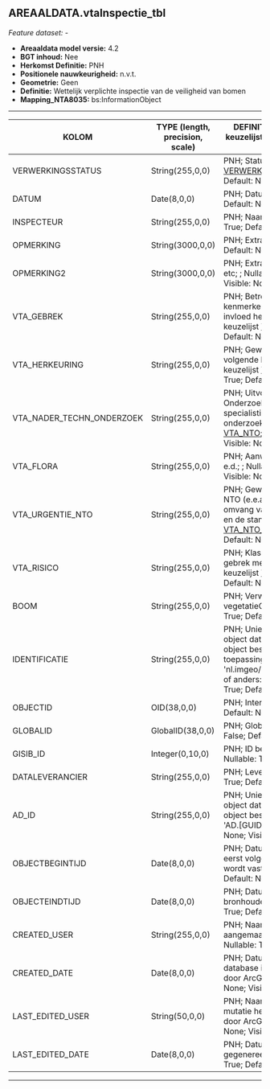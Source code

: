 ## AREAALDATA.vtaInspectie_tbl

*Feature dataset: -*


* __Areaaldata model versie:__ 4.2
* __BGT inhoud:__ Nee
* __Herkomst Definitie:__ PNH
* __Positionele nauwkeurigheid:__ n.v.t.
* __Geometrie:__ Geen
* __Definitie:__ Wettelijk verplichte inspectie van de veiligheid van bomen
* __Mapping_NTA8035:__ bs:InformationObject

***

|__KOLOM__                             |__TYPE (length, precision, scale)__          	          |__DEFINITIE__ (oorsprong; beschrijving; keuzelijst; nullable; default; zichtbaar in Areaalviewer)|
|------                              |----                |-----    |
|VERWERKINGSSTATUS                   |String(255,0,0)     |PNH; Status van de gegevens; keuzelijst [VERWERKINGSSTATUS](http://provincienh.github.io/Leveren_Geoinformatie/keuzelijsten/VERWERKINGSSTATUS.html); Nullable: False; Default: Nieuw; Visible: Yes|
|DATUM                               |Date(8,0,0)         |PNH; Datum Inspectie; ; Nullable: True; Default: None; Visible: No|
|INSPECTEUR                          |String(255,0,0)     |PNH; Naam van de Inspecteur; ; Nullable: True; Default: None; Visible: No|
|OPMERKING                           |String(3000,0,0)    |PNH; Extra toelichting; ; Nullable: True; Default: None; Visible: No|
|OPMERKING2                          |String(3000,0,0)    |PNH; Extra toelichting m.b.t. kroonschade etc; ; Nullable: True; Default: None; Visible: No|
|VTA_GEBREK                          |String(255,0,0)     |PNH; Betreft visueel waarneembare kenmerken die (mogelijk) een negatieve invloed hebben op de boomveiligheid; keuzelijst [VTA_GEBREK](http://provincienh.github.io/Leveren_Geoinformatie/keuzelijsten/VTA_GEBREK.html); Nullable: True; Default: None; Visible: No|
|VTA_HERKEURING                      |String(255,0,0)     |PNH; Gewenst moment of termijn van de volgende boomveiligheidscontrole; keuzelijst [VTA_HERKEURING](http://provincienh.github.io/Leveren_Geoinformatie/keuzelijsten/VTA_HERKEURING.html); Nullable: True; Default: None; Visible: No|
|VTA_NADER_TECHN_ONDERZOEK           |String(255,0,0)     |PNH; Uitvoeren van Nader Technisch Onderzoek door bijv. de inzet van specialistische meetapparatuur of onderzoek op hoogte; keuzelijst [VTA_NTO](http://provincienh.github.io/Leveren_Geoinformatie/keuzelijsten/VTA_NTO.html); Nullable: True; Default: None; Visible: No|
|VTA_FLORA                           |String(255,0,0)     |PNH; Aanwezigheid nesten, vleermuizen e.d.; ; Nullable: True; Default: None; Visible: No|
|VTA_URGENTIE_NTO                    |String(255,0,0)     |PNH; Gewenst moment of termijn van de NTO (e.e.a. houdt verband met de aard en omvang van de geconstateerde gebreken en de standplaats); keuzelijst [VTA_NTO_URGENTIE](http://provincienh.github.io/Leveren_Geoinformatie/keuzelijsten/VTA_NTO_URGENTIE.html); Nullable: True; Default: None; Visible: No|
|VTA_RISICO                          |String(255,0,0)     |PNH; Klasse van het risico wat een gebrek met zich mee kan brengen; keuzelijst [VTA_RISICO](http://provincienh.github.io/Leveren_Geoinformatie/keuzelijsten/VTA_RISICO.html); Nullable: True; Default: None; Visible: No|
|BOOM                                |String(255,0,0)     |PNH; Verwijzende sleutel naar vegetatieObject_p (simpel); ; Nullable: True; Default: None; Visible: No|
|IDENTIFICATIE                       |String(255,0,0)     |PNH; Uniek identificatienummer voor het object dat onveranderlijk is zolang het object bestaat: bevat indien van toepassing BGT/IMKL ID in format 'nl.imgeo/imkl.bronhouderscode.LokaalID' of anders: '00000'.LokaalID; ; Nullable: True; Default: None; Visible: No|
|OBJECTID                            |OID(38,0,0)         |PNH; Interne ID ArcGIS; ; Nullable: False; Default: None; Visible: Yes|
|GLOBALID                            |GlobalID(38,0,0)    |PNH; Global Unique Identifier; ; Nullable: False; Default: None; Visible: No|
|GISIB_ID                            |Integer(0,10,0)     |PNH; ID beheer openbare ruimte (GISIB); ; Nullable: True; Default: None; Visible: No|
|DATALEVERANCIER                     |String(255,0,0)     |PNH; Leverancier van de data; ; Nullable: True; Default: None; Visible: No|
|AD_ID                               |String(255,0,0)     |PNH; Uniek identificatienummer voor het object dat onveranderlijk is zolang het object bestaat in Areaaldata: in format 'AD.[GUID]'; ; Nullable: False; Default: None; Visible: Yes|
|OBJECTBEGINTIJD                     |Date(8,0,0)         |PNH; Datum waarop het object voor het eerst volgens het areaaldata datamodel wordt vastgelegd ; ; Nullable: True; Default: None; Visible: Yes|
|OBJECTEINDTIJD                      |Date(8,0,0)         |PNH; Datum waarop het object bij de bronhouder niet meer geldig is; ; Nullable: True; Default: None; Visible: Yes|
|CREATED_USER                        |String(255,0,0)     |PNH; Naam van gebruiker die de rij heeft aangemaakt, gegenereerd door ArcGIS; ; Nullable: True; Default: None; Visible: No|
|CREATED_DATE                        |Date(8,0,0)         |PNH; Datum waarop de rij aan de database is toegevoegd, gegenereerd door ArcGIS; ; Nullable: True; Default: None; Visible: No|
|LAST_EDITED_USER                    |String(50,0,0)      |PNH; Naam van gebruiker die de laatste mutatie heeft doorgevoerd, gegenereerd door ArcGIS; ; Nullable: True; Default: None; Visible: No|
|LAST_EDITED_DATE                    |Date(8,0,0)         |PNH; Datum van de laatste mutatie, gegenereerd door ArcGIS; ; Nullable: True; Default: None; Visible: No|

***

